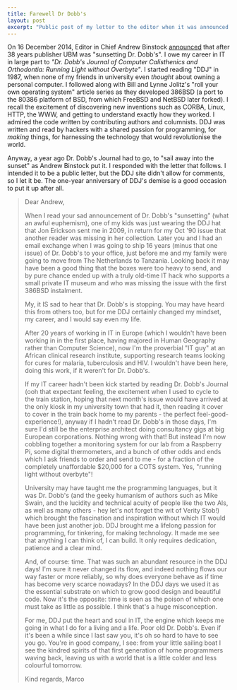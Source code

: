 ```yaml
---
title: Farewell Dr Dobb's
layout: post
excerpt: "Public post of my letter to the editor when it was announced that Dr. Dobb's Journal, much to my grief, was being 'sunsetted' by its publishing house.  A eulogy to a historical magazine."
---
```


On 16 December 2014, Editor in Chief Andrew Binstock [announced](http://www.drdobbs.com/architecture-and-design/farewell-dr-dobbs/240169421#) that after 38 years publisher UBM was "sunsetting Dr. Dobb's".  I owe my career in IT in large part to _"Dr. Dobb's Journal of Computer Calisthenics and Orthodontia: Running Light without Overbyte"_.  I started reading "DDJ" in 1987, when none of my friends in university even _thought_ about owning a personal computer.  I followed along with Bill and Lynne Jolitz's "roll your own operating system" article series as they developed 386BSD (a port to the 80386 platform of BSD, from which FreeBSD and NetBSD later forked).  I recall the excitement of discovering new inventions such as CORBA, Linux, HTTP, the WWW, and getting to understand exactly how they worked.  I admired the code written by contributing authors and columnists.  DDJ was written and read by hackers with a shared passion for programming, for *making* things, for harnessing the technology that would revolutionise the world.

Anyway, a year ago Dr. Dobb's Journal had to go, to "sail away into the sunset" as Andrew Binstock put it.  I responded with the letter that follows.  I intended it to be a public letter, but the DDJ site didn't allow for comments, so I let it be.  The one-year anniversary of DDJ's demise is a good occasion to put it up after all.

> Dear Andrew,
>
> When I read your sad announcement of Dr. Dobb's "sunsetting" (what an awful euphemism), one of my kids was just wearing the DDJ hat that Jon Erickson sent me in 2009, in return for my Oct '90 issue that another reader was missing in her collection.  Later you and I had an email exchange when I was going to ship 16 years (minus that one issue) of Dr. Dobb's to your office, just before me and my family were going to move from The Netherlands to Tanzania.  Looking back it may have been a good thing that the boxes were too heavy to send, and by pure chance ended up with a truly old-time IT hack who supports a small private IT museum and who was missing the issue with the first 386BSD instalment.
>
> My, it IS sad to hear that Dr. Dobb's is stopping.  You may have heard this from others too, but for me DDJ certainly changed my mindset, my career, and I would say even my life.
>
> After 20 years of working in IT in Europe (which I wouldn't have been working in in the first place, having majored in Human Geography rather than Computer Science), now I'm the proverbial "IT guy" at an African clinical research institute, supporting research teams looking for cures for malaria, tuberculosis and HIV.  I wouldn't have been here, doing this work, if it weren't for Dr. Dobb's.
>
> If my IT career hadn't been kick started by reading Dr. Dobb's Journal (ooh that expectant feeling, the excitement when I used to cycle to the train station, hoping that next month's issue would have arrived at the only kiosk in my university town that had it, then reading it cover to cover in the train back home to my parents - the perfect feel-good-experience!), anyway if I hadn't read Dr. Dobb's in those days, I'm sure I'd still be the enterprise architect doing consultancy gigs at big European corporations.  Nothing wrong with that! But instead I'm now cobbling together a monitoring system for our lab from a Raspberry Pi, some digital thermometers, and a bunch of other odds and ends which I ask friends to order and send to me - for a fraction of the completely unaffordable $20,000 for a COTS system.  Yes, "running light without overbyte"!
>
> University may have taught me the programming languages, but it was Dr. Dobb's (and the geeky humanism of authors such as Mike Swain, and the lucidity and technical acuity of people like the two Als, as well as many others - hey let's not forget the wit of Verity Stob!) which brought the fascination and inspiration without which IT would have been just another job.  DDJ brought me a lifelong passion for programming, for tinkering, for making technology.  It made me see that anything I can think of, I can build.  It only requires dedication, patience and a clear mind.
>
> And, of course: time.  That was such an abundant resource in the DDJ days! I'm sure it never changed its flow, and indeed nothing flows our way faster or more reliably, so why does everyone behave as if time has become very scarce nowadays? In the DDJ days we used it as the essential substrate on which to grow good design and beautiful code.  Now it's the opposite: time is seen as the poison of which one must take as little as possible.  I think that's a huge misconception.
>
> For me, DDJ put the heart and soul in IT, the engine which keeps me going in what I do for a living and a life.  Poor old Dr. Dobb's.  Even if it's been a while since I last saw you, it's oh so hard to have to see you go.  You're in good company, I see: from your little sailing boat I see the kindred spirits of that first generation of home programmers waving back, leaving us with a world that is a little colder and less colourful tomorrow.
>
> Kind regards,
> Marco

